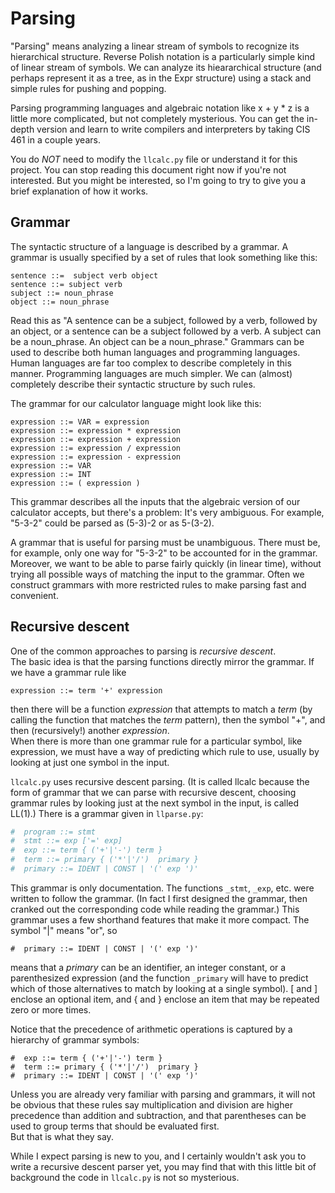 # Parsing

"Parsing" means analyzing a linear stream of symbols to 
recognize its hierarchical structure.  Reverse Polish
notation is a particularly simple kind of linear stream 
of symbols.  We can analyze its hieararchical structure 
(and perhaps represent it as a tree, as in the Expr structure)
using a stack and simple rules for pushing and popping. 

Parsing programming languages and algebraic notation like 
x + y * z is a little more complicated, but not completely 
mysterious.  You can get the in-depth version and learn to 
write compilers and interpreters by taking CIS 461 in a couple
years.  

You do *NOT* need to modify the ```llcalc.py``` file or
understand it for this project.  You can stop reading this 
document right now if you're not interested.  But you might 
be interested, so I'm going to try to give you a brief
explanation of how it works. 

## Grammar

The syntactic structure of a language is described by a grammar. 
A grammar is usually specified by a set of rules that look 
something like this: 

```
sentence ::=  subject verb object
sentence ::= subject verb
subject ::= noun_phrase
object ::= noun_phrase
```
Read this as "A sentence can be a subject, followed by a verb, followed 
by an object, or a sentence can be a subject followed by a verb.  A subject 
can be a noun_phrase.  An object can be a noun_phrase."   Grammars can 
be used to describe both human languages and programming languages. 
Human languages are far too complex to describe completely in this manner. 
Programming languages are much simpler. We can (almost) completely describe
their syntactic structure by such rules. 

The grammar for our calculator language might look like this: 

```
expression ::= VAR = expression
expression ::= expression * expression
expression ::= expression + expression
expression ::= expression / expression
expression ::= expression - expression
expression ::= VAR
expression ::= INT
expression ::= ( expression ) 
```
This grammar describes all the inputs that the algebraic version 
of our calculator accepts, but there's a problem:  It's very ambiguous. 
For example, "5-3-2" could be parsed as (5-3)-2 or as 5-(3-2).  

A grammar that is useful for parsing must be unambiguous.  There must be, 
for example, only one way for "5-3-2" to be accounted for in the grammar. 
Moreover, we want to be able to parse fairly quickly (in linear time), 
without trying all possible ways of matching the input to the grammar.  Often 
we construct grammars with more restricted rules to make parsing fast and 
convenient. 

## Recursive descent

One of the common approaches to parsing is *recursive descent*.  
The basic idea is that the parsing functions directly mirror the 
grammar.  If we have a grammar rule like 
```
expression ::= term '+' expression
```
then there will be a function *expression* that attempts to match 
a *term*  (by calling the function that matches the *term* pattern), 
then the symbol "+", and then (recursively!) another *expression*.  
When there is more than one grammar rule for a particular symbol, 
like expression, we must have a way of predicting which rule to use, 
usually by looking at just one symbol in the input.  

```llcalc.py``` uses recursive descent parsing.  (It is called llcalc
because the form of grammar that we can parse with recursive descent, 
choosing grammar rules by looking just at the next symbol in the input, 
is called LL(1).)  There is a grammar given in ```llparse.py```: 

```python
#  program ::= stmt
#  stmt ::= exp ['=' exp]
#  exp ::= term { ('+'|'-') term }
#  term ::= primary { ('*'|'/')  primary }
#  primary ::= IDENT | CONST | '(' exp ')'
```

This grammar is only documentation.  The functions ```_stmt```, ```_exp```, 
etc. were written to follow the grammar.  (In fact I first designed the 
grammar, then cranked out the corresponding code while reading the grammar.)
This grammar uses a few shorthand features that make it more compact. 
The symbol "|" means "or", so 
```
#  primary ::= IDENT | CONST | '(' exp ')'
```
means that a *primary* can be an identifier, an integer constant, or 
a parenthesized expression (and the function ```_primary``` will have 
to predict which of those alternatives to match by looking at a 
single symbol).  [ and ] enclose an optional item, and { and } enclose 
an item that may be repeated zero or more times.  

Notice that the precedence of arithmetic operations is captured by a hierarchy
of grammar symbols: 
```
#  exp ::= term { ('+'|'-') term }
#  term ::= primary { ('*'|'/')  primary }
#  primary ::= IDENT | CONST | '(' exp ')'
```

Unless you are already very familiar with parsing and grammars, it will 
not be obvious that these rules say multiplication and division are 
higher precedence than addition and subtraction, and that parentheses can 
be used to group terms that should be evaluated first.  
But that is what they say.   

While I expect parsing is new to you, and I certainly wouldn't ask you to 
write a recursive descent parser yet, you may find that with this little bit of background
the code in ```llcalc.py``` is not so mysterious. 
